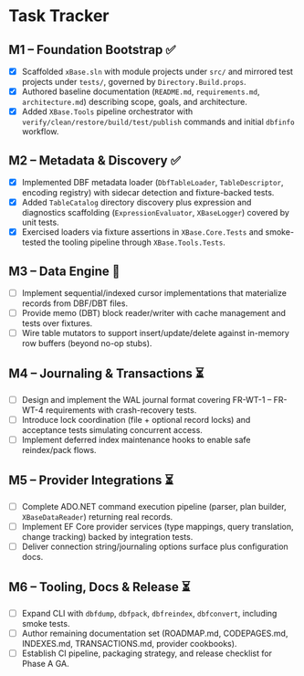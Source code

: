 # Task Tracker

## M1 – Foundation Bootstrap ✅
- [x] Scaffolded `xBase.sln` with module projects under `src/` and mirrored test projects under `tests/`, governed by `Directory.Build.props`.
- [x] Authored baseline documentation (`README.md`, `requirements.md`, `architecture.md`) describing scope, goals, and architecture.
- [x] Added `XBase.Tools` pipeline orchestrator with `verify/clean/restore/build/test/publish` commands and initial `dbfinfo` workflow.

## M2 – Metadata & Discovery ✅
- [x] Implemented DBF metadata loader (`DbfTableLoader`, `TableDescriptor`, encoding registry) with sidecar detection and fixture-backed tests.
- [x] Added `TableCatalog` directory discovery plus expression and diagnostics scaffolding (`ExpressionEvaluator`, `XBaseLogger`) covered by unit tests.
- [x] Exercised loaders via fixture assertions in `XBase.Core.Tests` and smoke-tested the tooling pipeline through `XBase.Tools.Tests`.

## M3 – Data Engine 🚧
- [ ] Implement sequential/indexed cursor implementations that materialize records from DBF/DBT files.
- [ ] Provide memo (DBT) block reader/writer with cache management and tests over fixtures.
- [ ] Wire table mutators to support insert/update/delete against in-memory row buffers (beyond no-op stubs).

## M4 – Journaling & Transactions ⏳
- [ ] Design and implement the WAL journal format covering FR-WT-1 – FR-WT-4 requirements with crash-recovery tests.
- [ ] Introduce lock coordination (file + optional record locks) and acceptance tests simulating concurrent access.
- [ ] Implement deferred index maintenance hooks to enable safe reindex/pack flows.

## M5 – Provider Integrations ⏳
- [ ] Complete ADO.NET command execution pipeline (parser, plan builder, `XBaseDataReader`) returning real records.
- [ ] Implement EF Core provider services (type mappings, query translation, change tracking) backed by integration tests.
- [ ] Deliver connection string/journaling options surface plus configuration docs.

## M6 – Tooling, Docs & Release ⏳
- [ ] Expand CLI with `dbfdump`, `dbfpack`, `dbfreindex`, `dbfconvert`, including smoke tests.
- [ ] Author remaining documentation set (ROADMAP.md, CODEPAGES.md, INDEXES.md, TRANSACTIONS.md, provider cookbooks).
- [ ] Establish CI pipeline, packaging strategy, and release checklist for Phase A GA.
